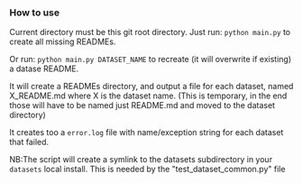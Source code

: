 ### How to use

Current directory must be this git root directory.
Just run: ```python main.py``` to create all missing READMEs.

Or run: ```python main.py DATASET_NAME``` to recreate (it will overwrite if existing) a datase README.


It will create a READMEs directory, and output a file for each dataset, named X_README.md where X is the dataset name.
(This is temporary, in the end those will have to be named just README.md and moved to the dataset directory)

It creates too a ```error.log``` file with name/exception string for each dataset that failed.   

NB:The script will create a symlink to the datasets subdirectory in your ```datasets``` local install. This is needed by the "test_dataset_common.py" file
